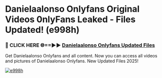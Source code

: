 # Danielaalonso Onlyfans Original Videos 0nlyFans Leaked - Files Updated! (e998h)

<h3>🔴 CLICK HERE 🌐==►► <a href="https://tinyurl.com/ehrbuxhb" rel="nofollow">Danielaalonso Onlyfans Updated Files</a></h3>

Get Danielaalonso Onlyfans and all content. Now you can access all videos and pictures of Danielaalonso Onlyfans. New Updated Files 2025!

[![e998h](https://i.imgur.com/lVYEuWS.gif)](https://tinyurl.com/ehrbuxhb)
